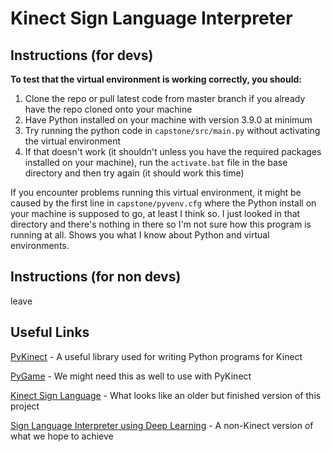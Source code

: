 # Kinect Sign Language Interpreter

## Instructions (for devs)
**To test that the virtual environment is working correctly, you should:**
1. Clone the repo or pull latest code from master branch if you already have the repo cloned onto your machine
2. Have Python installed on your machine with version 3.9.0 at minimum
3. Try running the python code in ```capstone/src/main.py``` without activating the virtual environment
4. If that doesn't work (it shouldn't unless you have the required packages installed on your machine), run the ```activate.bat``` file in the base directory and then try again (it should work this time)

If you encounter problems running this virtual environment, it might be caused by the first line in ```capstone/pyvenv.cfg``` where the Python install on your machine is supposed to go, at least I think so. I just looked in that directory and there's nothing in there so I'm not sure how this program is running at all. Shows you what I know about Python and virtual environments.

## Instructions (for non devs)
leave


## Useful Links
[PyKinect](https://github.com/Kinect/PyKinect2) - A useful library used for writing Python programs for Kinect

[PyGame](https://www.pygame.org/) - We might need this as well to use with PyKinect

[Kinect Sign Language](https://github.com/sgpopov/kinect-sign-language) - What looks like an older but finished version of this project

[Sign Language Interpreter using Deep Learning](https://github.com/harshbg/Sign-Language-Interpreter-using-Deep-Learning) - A non-Kinect version of what we hope to achieve